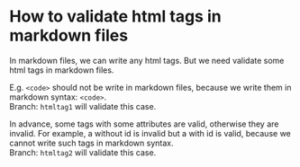 # How to validate html tags in markdown files

In markdown files, we can write any html tags.
But we need validate some html tags in markdown files.

E.g. <code>&lt;code&gt;</code> should not be write in markdown files,
because we write them in markdown syntax: `<code>`.  
Branch: `htmltag1` will validate this case.

In advance, some tags with some attributes are valid, otherwise they are invalid.
For example, <a>a without id is invalid</a> but <a id="some id">a with id is valid</a>, because we cannot write such tags in markdown syntax.  
Branch: `htmltag2` will validate this case.
